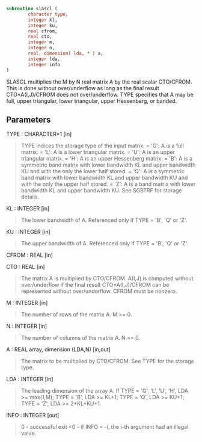 ```fortran
subroutine slascl (
        character type,
        integer kl,
        integer ku,
        real cfrom,
        real cto,
        integer m,
        integer n,
        real, dimension( lda, * ) a,
        integer lda,
        integer info
)
```

SLASCL multiplies the M by N real matrix A by the real scalar
CTO/CFROM.  This is done without over/underflow as long as the final
result CTO\*A(I,J)/CFROM does not over/underflow. TYPE specifies that
A may be full, upper triangular, lower triangular, upper Hessenberg,
or banded.

## Parameters
TYPE : CHARACTER\*1 [in]
> TYPE indices the storage type of the input matrix.
> = 'G':  A is a full matrix.
> = 'L':  A is a lower triangular matrix.
> = 'U':  A is an upper triangular matrix.
> = 'H':  A is an upper Hessenberg matrix.
> = 'B':  A is a symmetric band matrix with lower bandwidth KL
> and upper bandwidth KU and with the only the lower
> half stored.
> = 'Q':  A is a symmetric band matrix with lower bandwidth KL
> and upper bandwidth KU and with the only the upper
> half stored.
> = 'Z':  A is a band matrix with lower bandwidth KL and upper
> bandwidth KU. See SGBTRF for storage details.

KL : INTEGER [in]
> The lower bandwidth of A.  Referenced only if TYPE = 'B',
> 'Q' or 'Z'.

KU : INTEGER [in]
> The upper bandwidth of A.  Referenced only if TYPE = 'B',
> 'Q' or 'Z'.

CFROM : REAL [in]

CTO : REAL [in]
> 
> The matrix A is multiplied by CTO/CFROM. A(I,J) is computed
> without over/underflow if the final result CTO\*A(I,J)/CFROM
> can be represented without over/underflow.  CFROM must be
> nonzero.

M : INTEGER [in]
> The number of rows of the matrix A.  M >= 0.

N : INTEGER [in]
> The number of columns of the matrix A.  N >= 0.

A : REAL array, dimension (LDA,N) [in,out]
> The matrix to be multiplied by CTO/CFROM.  See TYPE for the
> storage type.

LDA : INTEGER [in]
> The leading dimension of the array A.
> If TYPE = 'G', 'L', 'U', 'H', LDA >= max(1,M);
> TYPE = 'B', LDA >= KL+1;
> TYPE = 'Q', LDA >= KU+1;
> TYPE = 'Z', LDA >= 2\*KL+KU+1.

INFO : INTEGER [out]
> 0  - successful exit
> <0 - if INFO = -i, the i-th argument had an illegal value.
